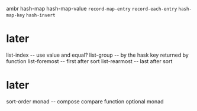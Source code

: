 ambr hash-map hash-map-value
`record-map-entry`
`record-each-entry`
`hash-map-key`
`hash-invert`

# later

list-index -- use value and equal?
list-group -- by the hask key returned by function
list-foremost -- first after sort
list-rearmost -- last after sort

# later

sort-order monad -- compose compare function
optional monad
